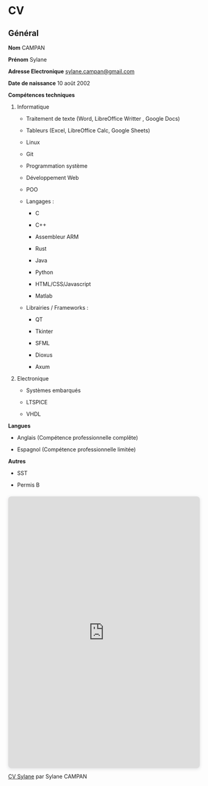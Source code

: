 # CV

<div class=cv>
    <div class="case">

## Général
    
**Nom** CAMPAN

**Prénom** Sylane

**Adresse Electronique** sylane.campan@gmail.com

**Date de naissance** 10 août 2002

**Compétences techniques**

1. Informatique

    * Traitement de texte (Word, LibreOffice Writter , Google Docs)

    * Tableurs (Excel, LibreOffice Calc, Google Sheets)

    * Linux

    * Git

    * Programmation système 

    * Développement Web

    * POO

    * Langages :

        * C

        * C++

        * Assembleur ARM 

        * Rust

        * Java 

        * Python

        * HTML/CSS/Javascript

        * Matlab

    * Librairies / Frameworks :

        * QT

        * Tkinter 

        * SFML

        * Dioxus

        * Axum

2. Electronique 

    * Systèmes embarqués 

    * LTSPICE

    * VHDL


**Langues**

* Anglais (Compétence professionnelle complête)

* Espagnol (Compétence professionnelle limitée)

**Autres** 

* SST

* Permis B


    </div>

   <div style="position: relative; width: 100%; height: 0; padding-top: 141.4286%;
 padding-bottom: 0; box-shadow: 0 2px 8px 0 rgba(63,69,81,0.16); margin-top: 1.6em; margin-bottom: 0.9em; overflow: hidden;
 border-radius: 8px; will-change: transform;">
  <iframe loading="lazy" style="position: absolute; width: 100%; height: 100%; top: 0; left: 0; border: none; padding: 0;margin: 0;"
    src="https://www.canva.com/design/DAFWIbrYYf8/9d_rVCD8uiQoNo6_ch66UQ/view?embed" allowfullscreen="allowfullscreen" allow="fullscreen">
  </iframe>
</div>
<a href="https:&#x2F;&#x2F;www.canva.com&#x2F;design&#x2F;DAFWIbrYYf8&#x2F;9d_rVCD8uiQoNo6_ch66UQ&#x2F;view?utm_content=DAFWIbrYYf8&amp;utm_campaign=designshare&amp;utm_medium=embeds&amp;utm_source=link" target="_blank" rel="noopener">CV Sylane</a> par Sylane CAMPAN
</div>
